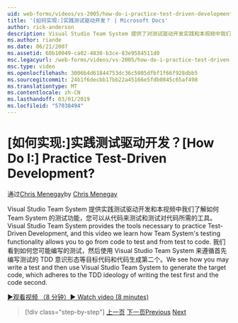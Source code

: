 ```yaml
---
uid: web-forms/videos/vs-2005/how-do-i-practice-test-driven-development
title: '[如何实现:]实践测试驱动开发？ | Microsoft Docs'
author: rick-anderson
description: Visual Studio Team System 提供了对测试驱动开发实践和本视频中我们了解如何 Team System 的测试功能所需的工具...
ms.author: riande
ms.date: 06/21/2007
ms.assetid: 60b10049-ca02-4830-b3ce-83e9584511d0
msc.legacyurl: /web-forms/videos/vs-2005/how-do-i-practice-test-driven-development
msc.type: video
ms.openlocfilehash: 3006b4d61844753dc36c5005dfbf1f66f928dbb5
ms.sourcegitcommit: 24b1f6decbb17bb22a45166e5fdb0845c65af498
ms.translationtype: MT
ms.contentlocale: zh-CN
ms.lasthandoff: 03/01/2019
ms.locfileid: "57038494"
---
```

<a name="how-do-i-practice-test-driven-development"></a><span data-ttu-id="779e2-104">[如何实现:]实践测试驱动开发？</span><span class="sxs-lookup"><span data-stu-id="779e2-104">[How Do I:] Practice Test-Driven Development?</span></span>
====================
<span data-ttu-id="779e2-105">通过[Chris Menegay](https://twitter.com/CMenegay)</span><span class="sxs-lookup"><span data-stu-id="779e2-105">by [Chris Menegay](https://twitter.com/CMenegay)</span></span>

<span data-ttu-id="779e2-106">Visual Studio Team System 提供实践测试驱动开发和本视频中我们了解如何 Team System 的测试功能，您可以从代码来测试和测试对代码所需的工具。</span><span class="sxs-lookup"><span data-stu-id="779e2-106">Visual Studio Team System provides the tools necessary to practice Test-Driven Development, and this video we learn how Team System's testing functionality allows you to go from code to test and from test to code.</span></span> <span data-ttu-id="779e2-107">我们看到如何您可能编写的测试，然后使用 Visual Studio Team System 来遵循首先编写测试的 TDD 意识形态等目标代码和代码生成第二个。</span><span class="sxs-lookup"><span data-stu-id="779e2-107">We see how you may write a test and then use Visual Studio Team System to generate the target code, which adheres to the TDD ideology of writing the test first and the code second.</span></span>

[<span data-ttu-id="779e2-108">&#9654;观看视频 （8 分钟）</span><span class="sxs-lookup"><span data-stu-id="779e2-108">&#9654; Watch video (8 minutes)</span></span>](https://channel9.msdn.com/Blogs/ASP-NET-Site-Videos/how-do-i-practice-test-driven-development)

> [!div class="step-by-step"]
> <span data-ttu-id="779e2-109">[上一页](how-do-i-write-code-more-quickly-with-unit-tests.md)
> [下一页](how-do-i-load-test-a-web-application.md)</span><span class="sxs-lookup"><span data-stu-id="779e2-109">[Previous](how-do-i-write-code-more-quickly-with-unit-tests.md)
[Next](how-do-i-load-test-a-web-application.md)</span></span>

